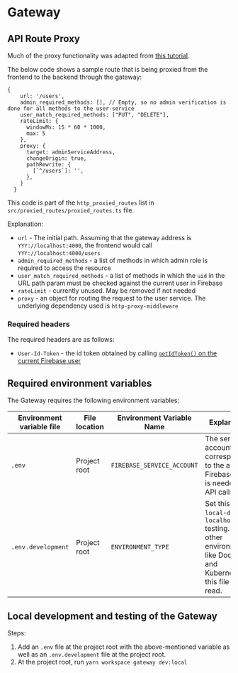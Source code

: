 # Gateway

## API Route Proxy
Much of the proxy functionality was adapted from [this tutorial](https://medium.com/geekculture/create-an-api-gateway-using-nodejs-and-express-933d1ca23322
).

The below code shows a sample route that is being proxied from the frontend to the backend through the gateway:
```
{
    url: '/users',
    admin_required_methods: [], // Empty, so no admin verification is done for all methods to the user-service
    user_match_required_methods: ["PUT", "DELETE"],
    rateLimit: {
      windowMs: 15 * 60 * 1000,
      max: 5
    },
    proxy: {
      target: adminServiceAddress,
      changeOrigin: true,
      pathRewrite: {
        [`^/users`]: '',
      },
    }
  }
```

This code is part of the `http_proxied_routes` list in `src/proxied_routes/proxied_routes.ts` file.

Explanation:
* `url` - The initial path. Assuming that the gateway address is `YYY://localhost:4000`, the frontend would call `YYY://localhost:4000/users`
* `admin_required_methods` - a list of methods in which admin role is required to access the resource
* `user_match_required_methods` - a list of methods in which the `uid` in the URL path param must be checked against the current user in Firebase
* `rateLimit` - currently unused. May be removed if not needed
* `proxy` - an object for routing the request to the user service. The underlying dependency used is `http-proxy-middleware`

### Required headers
The required headers are as follows:
* `User-Id-Token` - the id token obtained by calling [`getIdToken()` on the current Firebase user](https://firebase.google.com/docs/reference/js/v8/firebase.User#getidtoken)


## Required environment variables
The Gateway requires the following environment variables:

| Environment variable file | File location | Environment Variable Name | Explanation                                                                                                               |
|---------------------------| --- | --- |---------------------------------------------------------------------------------------------------------------------------|
| `.env`                    | Project root | `FIREBASE_SERVICE_ACCOUNT` | The service account corresponding to the app on Firebase. This is needed for API calls.                                   |
| `.env.development`        | Project root | `ENVIRONMENT_TYPE` | Set this to `local-dev` for `localhost` testing. In other environments like Docker and Kubernetes, this file is not read. |


## Local development and testing of the Gateway
Steps:
1) Add an `.env` file at the project root with the above-mentioned variable as well as an `.env.development` file at the project root.
2) At the project root, run `yarn workspace gateway dev:local`
